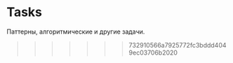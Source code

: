 # Tasks
Паттерны, алгоритмические и другие задачи.
>>>>>>> 732910566a7925772fc3bddd4049ec03706b2020
